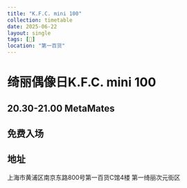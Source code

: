 ```yaml
---
title: "K.F.C. mini 100"
collection: timetable
date: 2025-06-22
layout: single
tags: [🎫]
location: "第一百货"
---
```


# 绮丽偶像日K.F.C. mini 100
## 20.30-21.00 MetaMates
## 免费入场
## 地址
上海市黄浦区南京东路800号第一百货C馆4楼 第一绮丽次元街区